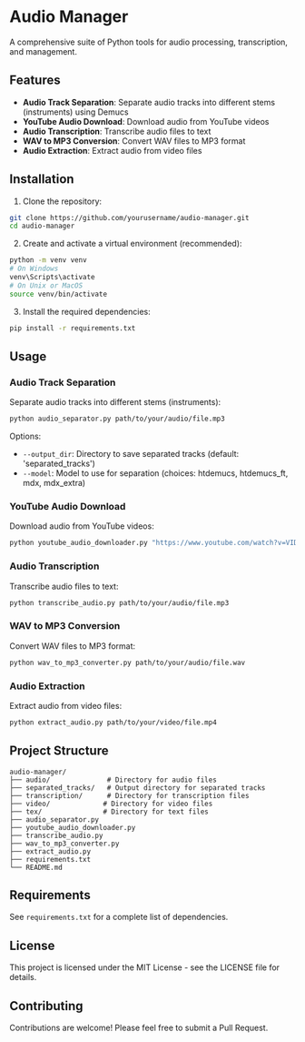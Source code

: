 # Audio Manager

A comprehensive suite of Python tools for audio processing, transcription, and management.

## Features

- **Audio Track Separation**: Separate audio tracks into different stems (instruments) using Demucs
- **YouTube Audio Download**: Download audio from YouTube videos
- **Audio Transcription**: Transcribe audio files to text
- **WAV to MP3 Conversion**: Convert WAV files to MP3 format
- **Audio Extraction**: Extract audio from video files

## Installation

1. Clone the repository:
```bash
git clone https://github.com/yourusername/audio-manager.git
cd audio-manager
```

2. Create and activate a virtual environment (recommended):
```bash
python -m venv venv
# On Windows
venv\Scripts\activate
# On Unix or MacOS
source venv/bin/activate
```

3. Install the required dependencies:
```bash
pip install -r requirements.txt
```

## Usage

### Audio Track Separation

Separate audio tracks into different stems (instruments):
```bash
python audio_separator.py path/to/your/audio/file.mp3
```

Options:
- `--output_dir`: Directory to save separated tracks (default: 'separated_tracks')
- `--model`: Model to use for separation (choices: htdemucs, htdemucs_ft, mdx, mdx_extra)

### YouTube Audio Download

Download audio from YouTube videos:
```bash
python youtube_audio_downloader.py "https://www.youtube.com/watch?v=VIDEO_ID"
```

### Audio Transcription

Transcribe audio files to text:
```bash
python transcribe_audio.py path/to/your/audio/file.mp3
```

### WAV to MP3 Conversion

Convert WAV files to MP3 format:
```bash
python wav_to_mp3_converter.py path/to/your/audio/file.wav
```

### Audio Extraction

Extract audio from video files:
```bash
python extract_audio.py path/to/your/video/file.mp4
```

## Project Structure

```
audio-manager/
├── audio/              # Directory for audio files
├── separated_tracks/   # Output directory for separated tracks
├── transcription/      # Directory for transcription files
├── video/             # Directory for video files
├── tex/               # Directory for text files
├── audio_separator.py
├── youtube_audio_downloader.py
├── transcribe_audio.py
├── wav_to_mp3_converter.py
├── extract_audio.py
├── requirements.txt
└── README.md
```

## Requirements

See `requirements.txt` for a complete list of dependencies.

## License

This project is licensed under the MIT License - see the LICENSE file for details.

## Contributing

Contributions are welcome! Please feel free to submit a Pull Request. 